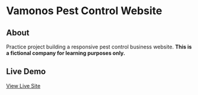 # Vamonos Pest Control Website

## About
Practice project building a responsive pest control business website.
**This is a fictional company for learning purposes only.**

## Live Demo
[View Live Site](https://wehwayne2.github.io/vamonos_pest/)

